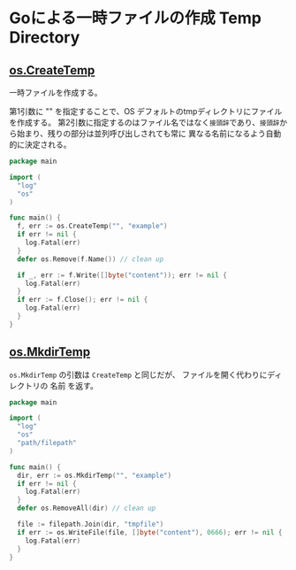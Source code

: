 # Goによる一時ファイルの作成 Temp Directory

## [os.CreateTemp](https://pkg.go.dev/os#CreateTemp)

一時ファイルを作成する。

第1引数に "" を指定することで、OS デフォルトのtmpディレクトリにファイルを作成する。
第2引数に指定するのはファイル名ではなく`接頭辞`であり、`接頭辞`から始まり、残りの部分は並列呼び出しされても常に 異なる名前になるよう自動的に決定される。


```go
package main

import (
  "log"
  "os"
)

func main() {
  f, err := os.CreateTemp("", "example")
  if err != nil {
    log.Fatal(err)
  }
  defer os.Remove(f.Name()) // clean up

  if _, err := f.Write([]byte("content")); err != nil {
    log.Fatal(err)
  }
  if err := f.Close(); err != nil {
    log.Fatal(err)
  }
}
```

## [os.MkdirTemp](https://pkg.go.dev/os#MkdirTemp)

`os.MkdirTemp` の引数は `CreateTemp` と同じだが、 ファイルを開く代わりにディレクトリの 名前 を返す。

```go
package main

import (
  "log"
  "os"
  "path/filepath"
)

func main() {
  dir, err := os.MkdirTemp("", "example")
  if err != nil {
    log.Fatal(err)
  }
  defer os.RemoveAll(dir) // clean up

  file := filepath.Join(dir, "tmpfile")
  if err := os.WriteFile(file, []byte("content"), 0666); err != nil {
    log.Fatal(err)
  }
}
```
